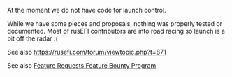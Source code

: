 At the moment we do not have code for launch control.


While we have some pieces and proposals, nothing was properly tested or documented. Most of rusEFI contributors are
into road racing so launch is a bit off the radar :(

See also https://rusefi.com/forum/viewtopic.php?t=871

See also [Feature Requests Feature Bounty Program](Feature_Requests_Feature_Bounty_Program)
